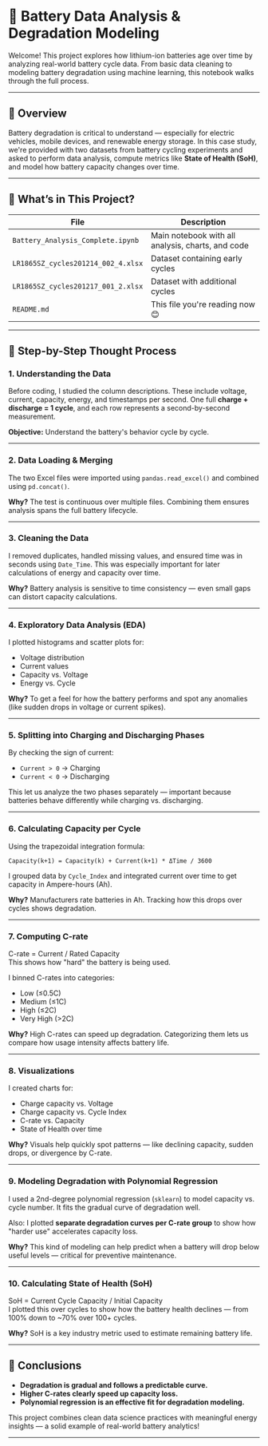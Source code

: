 
# 🔋 Battery Data Analysis & Degradation Modeling

Welcome! This project explores how lithium-ion batteries age over time by analyzing real-world battery cycle data. From basic data cleaning to modeling battery degradation using machine learning, this notebook walks through the full process.

---

## 📘 Overview

Battery degradation is critical to understand — especially for electric vehicles, mobile devices, and renewable energy storage. In this case study, we're provided with two datasets from battery cycling experiments and asked to perform data analysis, compute metrics like **State of Health (SoH)**, and model how battery capacity changes over time.

---

## 📂 What’s in This Project?

| File                             | Description |
|----------------------------------|-------------|
| `Battery_Analysis_Complete.ipynb` | Main notebook with all analysis, charts, and code |
| `LR1865SZ_cycles201214_002_4.xlsx` | Dataset containing early cycles |
| `LR1865SZ_cycles201217_001_2.xlsx` | Dataset with additional cycles |
| `README.md`                      | This file you're reading now 😊 |

---

## 🧠 Step-by-Step Thought Process

### 1. **Understanding the Data**
Before coding, I studied the column descriptions. These include voltage, current, capacity, energy, and timestamps per second. One full **charge + discharge = 1 cycle**, and each row represents a second-by-second measurement.

**Objective:** Understand the battery's behavior cycle by cycle.

---

### 2. **Data Loading & Merging**
The two Excel files were imported using `pandas.read_excel()` and combined using `pd.concat()`.

**Why?** The test is continuous over multiple files. Combining them ensures analysis spans the full battery lifecycle.

---

### 3. **Cleaning the Data**
I removed duplicates, handled missing values, and ensured time was in seconds using `Date_Time`. This was especially important for later calculations of energy and capacity over time.

**Why?** Battery analysis is sensitive to time consistency — even small gaps can distort capacity calculations.

---

### 4. **Exploratory Data Analysis (EDA)**
I plotted histograms and scatter plots for:
- Voltage distribution
- Current values
- Capacity vs. Voltage
- Energy vs. Cycle

**Why?** To get a feel for how the battery performs and spot any anomalies (like sudden drops in voltage or current spikes).

---

### 5. **Splitting into Charging and Discharging Phases**
By checking the sign of current:
- `Current > 0` → Charging
- `Current < 0` → Discharging

This let us analyze the two phases separately — important because batteries behave differently while charging vs. discharging.

---

### 6. **Calculating Capacity per Cycle**
Using the trapezoidal integration formula:
```
Capacity(k+1) = Capacity(k) + Current(k+1) * ΔTime / 3600
```
I grouped data by `Cycle_Index` and integrated current over time to get capacity in Ampere-hours (Ah).

**Why?** Manufacturers rate batteries in Ah. Tracking how this drops over cycles shows degradation.

---

### 7. **Computing C-rate**
C-rate = Current / Rated Capacity  
This shows how "hard" the battery is being used.

I binned C-rates into categories:
- Low (≤0.5C)
- Medium (≤1C)
- High (≤2C)
- Very High (>2C)

**Why?** High C-rates can speed up degradation. Categorizing them lets us compare how usage intensity affects battery life.

---

### 8. **Visualizations**
I created charts for:
- Charge capacity vs. Voltage
- Charge capacity vs. Cycle Index
- C-rate vs. Capacity
- State of Health over time

**Why?** Visuals help quickly spot patterns — like declining capacity, sudden drops, or divergence by C-rate.

---

### 9. **Modeling Degradation with Polynomial Regression**
I used a 2nd-degree polynomial regression (`sklearn`) to model capacity vs. cycle number. It fits the gradual curve of degradation well.

Also: I plotted **separate degradation curves per C-rate group** to show how "harder use" accelerates capacity loss.

**Why?** This kind of modeling can help predict when a battery will drop below useful levels — critical for preventive maintenance.

---

### 10. **Calculating State of Health (SoH)**
SoH = Current Cycle Capacity / Initial Capacity  
I plotted this over cycles to show how the battery health declines — from 100% down to ~70% over 100+ cycles.

**Why?** SoH is a key industry metric used to estimate remaining battery life.

---



## 💬 Conclusions

- **Degradation is gradual and follows a predictable curve.**
- **Higher C-rates clearly speed up capacity loss.**
- **Polynomial regression is an effective fit for degradation modeling.**

This project combines clean data science practices with meaningful energy insights — a solid example of real-world battery analytics!

---


